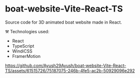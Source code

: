 # boat-website-Vite-React-TS

Source code for 3D animated boat website made in React.

⚒️ Technologies used:
- React
- TypeScript
- WindiCSS
- FramerMotion

https://github.com/Ayush29Ayush/boat-website-Vite-React-TS/assets/61515726/75187075-246b-4fe5-ac2b-50929096e292


